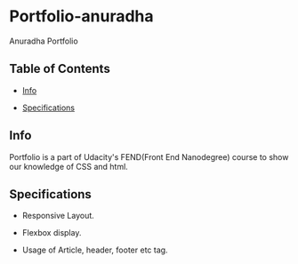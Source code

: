 # Portfolio-anuradha
Anuradha Portfolio



## Table of Contents

* [Info](#Info)

* [Specifications](#Specifications)




## Info
Portfolio is a part of Udacity's FEND(Front End Nanodegree) course to show our knowledge of CSS and html. 



## Specifications

* Responsive Layout.

* Flexbox display.

*  Usage of Article, header, footer etc tag.




